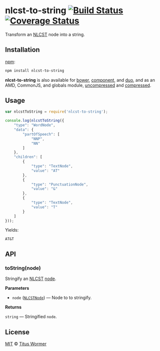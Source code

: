 # nlcst-to-string [![Build Status](https://img.shields.io/travis/wooorm/nlcst-to-string.svg)](https://travis-ci.org/wooorm/nlcst-to-string) [![Coverage Status](https://img.shields.io/codecov/c/github/wooorm/nlcst-to-string.svg)](https://codecov.io/github/wooorm/nlcst-to-string)

Transform an [NLCST](https://github.com/wooorm/nlcst) node into a string.

## Installation

[npm](https://docs.npmjs.com/cli/install):

```bash
npm install nlcst-to-string
```

**nlcst-to-string** is also available for [bower](http://bower.io/#install-packages),
[component](https://github.com/componentjs/component), and
[duo](http://duojs.org/#getting-started), and as an AMD, CommonJS, and globals
module, [uncompressed](nlcst-to-string.js) and [compressed](nlcst-to-string.min.js).

## Usage

```javascript
var nlcstToString = require('nlcst-to-string');

console.log(nlcstToString({
    "type": "WordNode",
    "data": {
        "partOfSpeech": [
            "NNP",
            "NN"
        ]
    },
    "children": [
        {
            "type": "TextNode",
            "value": "AT"
        },
        {
            "type": "PunctuationNode",
            "value": "&"
        },
        {
            "type": "TextNode",
            "value": "T"
        }
    ]
}));
```

Yields:

```text
AT&T
```

## API

### toString(node)

Stringify an [NLCST](https://github.com/wooorm/nlcst) [node](https://github.com/wooorm/nlcst#node).

**Parameters**

*   `node` ([`NLCSTNode`](https://github.com/wooorm/nlcst#node))
    — Node to to stringify.

**Returns**

`string` — Stringified `node`.

## License

[MIT](LICENSE) © [Titus Wormer](http://wooorm.com)
